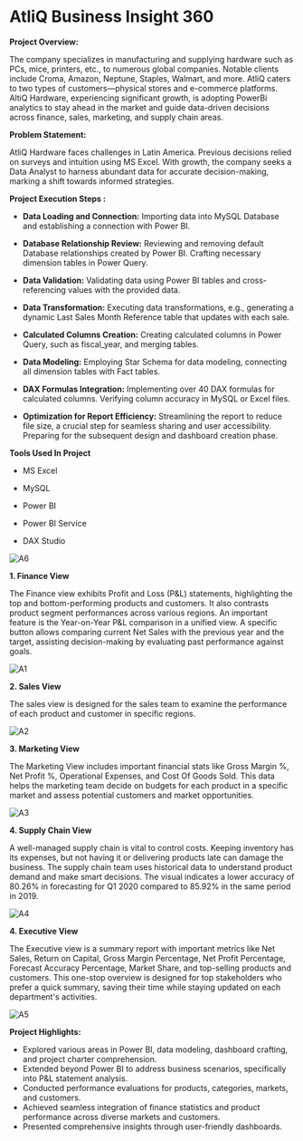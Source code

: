 # AtliQ Business Insight 360

**Project Overview:**

The company specializes in manufacturing and supplying hardware such as PCs, mice, printers, etc., to numerous global companies. Notable clients include Croma, Amazon, Neptune, Staples, Walmart, and more. AtliQ caters to two types of customers—physical stores and e-commerce platforms. AltiQ Hardware, experiencing significant growth, is adopting PowerBi analytics to stay ahead in the market and guide data-driven decisions across finance, sales, marketing, and supply chain areas.


**Problem Statement:**

AtliQ Hardware faces challenges in Latin America. Previous decisions relied on surveys and intuition using MS Excel. With growth, the company seeks a Data Analyst to harness abundant data for accurate decision-making, marking a shift towards informed strategies.


**Project Execution Steps :**

- **Data Loading and Connection:**
Importing data into MySQL Database and establishing a connection with Power BI.

- **Database Relationship Review:**
Reviewing and removing default Database relationships created by Power BI.
Crafting necessary dimension tables in Power Query.

- **Data Validation:**
Validating data using Power BI tables and cross-referencing values with the provided data.

- **Data Transformation:**
Executing data transformations, e.g., generating a dynamic Last Sales Month Reference table that updates with each sale.

- **Calculated Columns Creation:**
Creating calculated columns in Power Query, such as fiscal_year, and merging tables.

- **Data Modeling:**
Employing Star Schema for data modeling, connecting all dimension tables with Fact tables.

- **DAX Formulas Integration:**
Implementing over 40 DAX formulas for calculated columns.
Verifying column accuracy in MySQL or Excel files.

- **Optimization for Report Efficiency:**
Streamlining the report to reduce file size, a crucial step for seamless sharing and user accessibility.
Preparing for the subsequent design and dashboard creation phase.


**Tools Used In Project**
- MS Excel
  
- MySQL
  
- Power BI
  
- Power BI Service
  
- DAX Studio


![A6](https://github.com/Shimoniarora/AtliQ-Business-Insight-360/assets/158834865/0d5f82c9-6d1b-449c-9f65-d5f2166a2bf9)



**1. Finance View**

The Finance view exhibits Profit and Loss (P&L) statements, highlighting the top and bottom-performing products and customers. It also contrasts product segment performances across various regions. An important feature is the Year-on-Year P&L comparison in a unified view. A specific button allows comparing current Net Sales with the previous year and the target, assisting decision-making by evaluating past performance against goals.



![A1](https://github.com/Shimoniarora/AtliQ-Business-Insight-360/assets/158834865/28e82e50-15f9-49c1-87fc-95dd42af6fd9)




**2. Sales View**

The sales view is designed for the sales team to examine the performance of each product and customer in specific regions.



![A2](https://github.com/Shimoniarora/AtliQ-Business-Insight-360/assets/158834865/e8760006-cc11-4760-8256-9f5b64d328d3)




**3. Marketing View**

The Marketing View includes important financial stats like Gross Margin %, Net Profit %, Operational Expenses, and Cost Of Goods Sold. This data helps the marketing team decide on budgets for each product in a specific market and assess potential customers and market opportunities.



![A3](https://github.com/Shimoniarora/AtliQ-Business-Insight-360/assets/158834865/f6648b7d-cba4-4144-934b-c8d54407ec74)



**4. Supply Chain View**

A well-managed supply chain is vital to control costs. Keeping inventory has its expenses, but not having it or delivering products late can damage the business. The supply chain team uses historical data to understand product demand and make smart decisions. The visual indicates a lower accuracy of 80.26% in forecasting for Q1 2020 compared to 85.92% in the same period in 2019.



![A4](https://github.com/Shimoniarora/AtliQ-Business-Insight-360/assets/158834865/73697de7-5a53-40c5-90b8-12d4c20fa2e0)



**4. Executive View**

The Executive view is a summary report with important metrics like Net Sales, Return on Capital, Gross Margin Percentage, Net Profit Percentage, Forecast Accuracy Percentage, Market Share, and top-selling products and customers. This one-stop overview is designed for top stakeholders who prefer a quick summary, saving their time while staying updated on each department's activities.


![A5](https://github.com/Shimoniarora/AtliQ-Business-Insight-360/assets/158834865/b4188016-1560-412e-abb0-afd21c7715b1)


**Project Highlights:**

- Explored various areas in Power BI, data modeling, dashboard crafting, and project charter comprehension.
- Extended beyond Power BI to address business scenarios, specifically into P&L statement analysis.
- Conducted performance evaluations for products, categories, markets, and customers.
- Achieved seamless integration of finance statistics and product performance across diverse markets and customers.
- Presented comprehensive insights through user-friendly dashboards.
